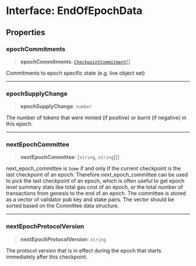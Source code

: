 # Interface: EndOfEpochData

## Properties

### epochCommitments

> **epochCommitments**: [`CheckpointCommitment`](../type-aliases/CheckpointCommitment.md)[]

Commitments to epoch specific state (e.g. live object set)

---

### epochSupplyChange

> **epochSupplyChange**: `number`

The number of tokens that were minted (if positive) or burnt (if negative) in this epoch.

---

### nextEpochCommittee

> **nextEpochCommittee**: [`string`, `string`][]

next_epoch_committee is `Some` if and only if the current checkpoint is the last checkpoint of an
epoch. Therefore next_epoch_committee can be used to pick the last checkpoint of an epoch, which is
often useful to get epoch level summary stats like total gas cost of an epoch, or the total number
of transactions from genesis to the end of an epoch. The committee is stored as a vector of
validator pub key and stake pairs. The vector should be sorted based on the Committee data
structure.

---

### nextEpochProtocolVersion

> **nextEpochProtocolVersion**: `string`

The protocol version that is in effect during the epoch that starts immediately after this
checkpoint.
